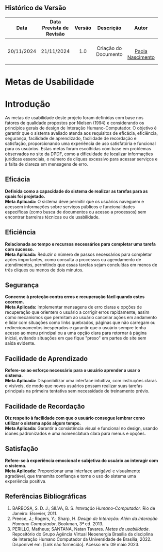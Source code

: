 ## Histórico de Versão
|    Data    | Data Prevista de Revisão | Versão |      Descrição       |                    Autor                    |                     Revisor                      |
| :--------: | :----------------------: | :----: | :------------------: | :-----------------------------------------: | :----------------------------------------------: |
| 20/11/2024 |        21/11/2024        |  1.0   | Criação do Documento |</br>[Paola Nascimento](https://github.com/paolaalim) | [João Victor C. Nobre](https://github.com/Gam13)  |

# **Metas de Usabilidade**

# Introdução

As metas de usabilidade deste projeto foram definidas com base nos fatores de qualidade propostos por Nielsen (1994) e considerando os princípios gerais de design de Interação Humano-Computador. O objetivo é garantir que o sistema avaliado atenda aos requisitos de eficácia, eficiência, segurança, facilidade de aprendizado, facilidade de recordação e satisfação, proporcionando uma experiência de uso satisfatória e funcional para os usuários. Estas metas foram escolhidas com base em problemas observados no site da DPDF, como a dificuldade de localizar informações jurídicas essenciais, o número de cliques excessivo para acessar serviços e a falta de clareza em mensagens de erro.

## Eficácia
**Definida como a capacidade do sistema de realizar as tarefas para as quais foi projetado.**  
**Meta Aplicada:** O sistema deve permitir que os usuários naveguem e acessem informações sobre serviços públicos e funcionalidades específicas (como busca de documentos ou acesso a processos) sem encontrar barreiras técnicas ou de usabilidade.

## Eficiência
**Relacionada ao tempo e recursos necessários para completar uma tarefa com sucesso.**  
**Meta Aplicada:** Reduzir o número de passos necessários para completar ações importantes, como consulta a processos ou agendamento de atendimentos, permitindo que essas tarefas sejam concluídas em menos de três cliques ou menos de dois minutos.

## Segurança
**Concerne à proteção contra erros e recuperação fácil quando estes ocorrem.**  
**Meta Aplicada:** Implementar mensagens de erro claras e opções de recuperação que orientem o usuário a corrigir erros rapidamente, assim como mecanismos que permitam ao usuário cancelar ações em andamento e lidar com situações como links quebrados, páginas que não carregam ou redirecionamentos inesperados e garantir que o usuário sempre tenha acesso ao menu principal ou a uma opção clara para retornar à página inicial, evitando situações em que fique "preso" em partes do site sem saída evidente.

## Facilidade de Aprendizado
**Refere-se ao esforço necessário para o usuário aprender a usar o sistema.**  
**Meta Aplicada:** Disponibilizar uma interface intuitiva, com instruções claras e visíveis, de modo que novos usuários possam realizar suas tarefas principais na primeira tentativa sem necessidade de treinamento prévio.

## Facilidade de Recordação
**Diz respeito à facilidade com que o usuário consegue lembrar como utilizar o sistema após algum tempo.**  
**Meta Aplicada:** Garantir a consistência visual e funcional no design, usando ícones padronizados e uma nomenclatura clara para menus e opções.

## Satisfação
**Refere-se à experiência emocional e subjetiva do usuário ao interagir com o sistema.**  
**Meta Aplicada:** Proporcionar uma interface amigável e visualmente agradável, que transmita confiança e torne o uso do sistema uma experiência positiva.

## Referências Bibliográficas
1. BARBOSA, S. D. J.; SILVA, B. S. *Interação Humano-Computador*. Rio de Janeiro: Elsevier, 2011.  
2. Preece, J.; Rogers, Y.; Sharp, H. *Design de Interação: Além da Interação Humano Computador*. Bookman, 3ª ed. 2013.  
3. PERILLO, Matheus; SANTANA, Natan Tavares. *Metas de usabilidade*. Repositório do Grupo Agência Virtual Neoenergia Brasília da disciplina de Interação Humano Computador da Universidade de Brasília, 2022. Disponível em: [Link não fornecido]. Acesso em: 09 maio 2023.

